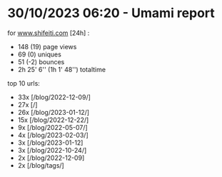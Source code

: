 # 30/10/2023 06:20 - Umami report
for www.shifeiti.com [24h] :

 - 148 (19) page views
 - 69 (0) uniques
 - 51 (-2) bounces
 - 2h 25' 6'' (1h 1' 48'') totaltime


top 10 urls:
 - 33x [/blog/2022-12-09/]
 - 27x [/]
 - 26x [/blog/2023-01-12/]
 - 15x [/blog/2022-12-22/]
 - 9x [/blog/2022-05-07/]
 - 4x [/blog/2023-02-03/]
 - 3x [/blog/2023-01-12]
 - 3x [/blog/2022-10-24/]
 - 2x [/blog/2022-12-09]
 - 2x [/blog/tags/]


